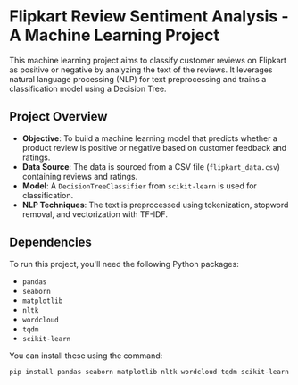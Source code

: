 # Flipkart Review Sentiment Analysis - A Machine Learning Project

This machine learning project aims to classify customer reviews on Flipkart as positive or negative by analyzing the text of the reviews. It leverages natural language processing (NLP) for text preprocessing and trains a classification model using a Decision Tree.

## Project Overview

- **Objective**: To build a machine learning model that predicts whether a product review is positive or negative based on customer feedback and ratings.
- **Data Source**: The data is sourced from a CSV file (`flipkart_data.csv`) containing reviews and ratings.
- **Model**: A `DecisionTreeClassifier` from `scikit-learn` is used for classification.
- **NLP Techniques**: The text is preprocessed using tokenization, stopword removal, and vectorization with TF-IDF.

## Dependencies

To run this project, you'll need the following Python packages:

- `pandas`
- `seaborn`
- `matplotlib`
- `nltk`
- `wordcloud`
- `tqdm`
- `scikit-learn`

You can install these using the command:
```bash
pip install pandas seaborn matplotlib nltk wordcloud tqdm scikit-learn
